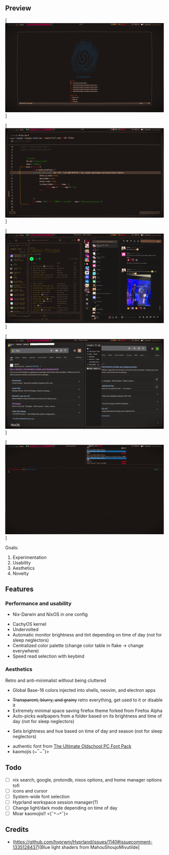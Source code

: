 ## Preview
[![neovim dashboard](./images/neovim-dash.png)]

[![neovim](./images/neovim.png)]

[![css injectable apps](./images/js-apps.png)]

[![firefox based browsers](./images/browsers.png)]

[![AGS shell widgets](./images/audio-panel.png)]

Goals:
1. Experimentation
1. Usability
1. Aesthetics
1. Novelty

## Features 
### Performance and usability
- Nix-Darwin and NixOS in one config
+ CachyOS kernel
+ Undervolted
+ Automatic monitor brightness and tint depending on time of day (not for sleep neglectors)
+ Centralized color palette (change color table in flake -> change everywhere)
+ Speed read selection with keybind

### Aesthetics
Retro and anti-minimalist without being cluttered
- Global Base-16 colors injected into shells, neovim, and electron apps
+ ~~Transparent, blurry, and grainy~~ retro everything, get used to it or disable it
+ Extremely minimal space saving firefox theme forked from Firefox Alpha
+ Auto-picks wallpapers from a folder based on its brightness and time of day (not for sleep neglectors)
- Sets brightness and hue based on time of day and season (not for sleep neglectors)
+ authentic font from [The Ultimate Oldschool PC Font Pack](int10h.org)
+ kaomojis (~‾⌣‾)> 

## Todo
- [ ] nix search, google, protondb, nixos options, and home manager options tofi
- [ ] icons and cursor
- [ ] System-wide font selection
- [ ] Hyprland workspace session manager(?)
- [ ] Change light/dark mode depending on time of day
- [ ] Moar kaomojis!! <(˶˃⤙˂˶)> 

## Credits
 - (https://github.com/hyprwm/Hyprland/issues/1140#issuecomment-1335128437)[Blue light shaders from MahouShoujoMivutilde]
